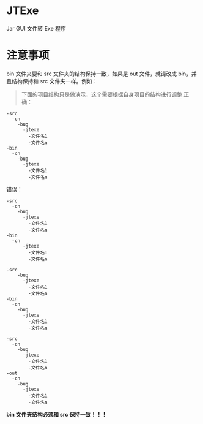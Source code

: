 # JTExe
Jar GUI 文件转 Exe 程序

# 注意事项

bin 文件夹要和 src 文件夹的结构保持一致，如果是 out 文件，就请改成 bin，并且结构保持和 src 文件夹一样。例如：
> 下面的项目结构只是做演示，这个需要根据自身项目的结构进行调整
正确：
```
-src
  -cn
    -bug
      -jtexe
        -文件名1
        -文件名n
-bin
  -cn
    -bug
      -jtexe
        -文件名1
        -文件名n
```


错误：

```
-src
  -cn
    -bug
      -jtexe
        -文件名1
        -文件名n
-bin
  -cn
      -jtexe
        -文件名1
        -文件名n
```

```
-src
    -bug
      -jtexe
        -文件名1
        -文件名n
-bin
  -cn
    -bug
      -jtexe
        -文件名1
        -文件名n
```

```
-src
  -cn
    -bug
      -jtexe
        -文件名1
        -文件名n
-out
  -cn
    -bug
      -jtexe
        -文件名1
        -文件名n
```
**bin 文件夹结构必须和 src 保持一致！！！**
